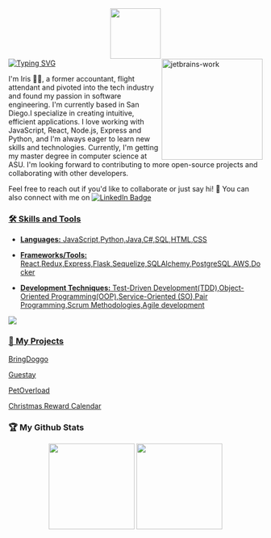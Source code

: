 <div id="header" align="center">
  <img src="https://media.giphy.com/media/lkmM9NBSGUbKde24c9/giphy.gif" width="100"/>

</div>
<a href="https://git.io/typing-svg"><img src="https://readme-typing-svg.herokuapp.com?font=Fira+Code&pause=1000&color=F764DB&width=435&lines=%F0%9F%91%8BHello+World%EF%BC%81;Welcome+Onboard+My+Github+Profile." alt="Typing SVG" /></a>

<img src="https://media.giphy.com/media/765ccrAiB0g9z6EApL/giphy.gif" alt="jetbrains-work" width="200"  align="right"/>

I'm Iris :woman_technologist:, a former accountant, flight attendant and pivoted into the tech industry and found my passion in software engineering. I'm currently based in San Diego.I specialize in creating intuitive, efficient applications. I love working with JavaScript, React, Node.js, Express and Python, and I'm always eager to learn new skills and technologies. Currently, I'm getting my master degree in computer science at ASU. I'm looking forward to contributing to more open-source projects and collaborating with other developers.

Feel free to reach out if you'd like to collaborate or just say hi! :wave: You can also connect with me on
<a href="https://www.linkedin.com/in/iris-wsy">
<img src="https://img.shields.io/badge/LinkedIn-blue?style=for-the-badge&logo=linkedin&logoColor=white" alt="LinkedIn Badge"/></span>

### :hammer_and_wrench: Skills and Tools

- **Languages:** JavaScript,Python,Java,C#,SQL,HTML,CSS

- **Frameworks/Tools:** React,Redux,Express,Flask,Sequelize,SQLAlchemy,PostgreSQL,AWS,Docker

- **Development Techniques:** Test-Driven Development(TDD),Object-Oriented Programming(OOP),Service-Oriented (SO),Pair Programming,Scrum Methodologies,Agile development

![](https://skillicons.dev/icons?perline=15&i=js,python,java,swift,ts,solidity,nodejs,express,flask,sqlite,postgresql,mysql,react,redux,sequelize,docker,github,git,stackoverflow,vscode,idea,html,css,bootstrap,md,regex,aws,linux,bash)

### :rocket: My Projects

[BringDoggo](https://github.com/Iris06-cs/BringDoggo)

[Guestay](https://github.com/Iris06-cs/Guestay-airbnb-clone)

[PetOverload](https://github.com/Iris06-cs/pet-overload)

[Christmas Reward Calendar](https://github.com/Iris06-cs/Mini_Holiday_Hackathon)

### :trophy: My Github Stats

<div align="center">
<span>  </span>

<img height="170px" src="https://github-readme-stats-rho-eight-61.vercel.app/api?username=Iris06-cs&show_icons=true&theme=cobalt" /><span> </span><img height="170px" src="https://github-readme-stats.vercel.app/api/top-langs/?username=Iris06-cs&layout=compact&theme=cobalt&size_weight=0.5&count_weight=0.5&langs_count=10" />
<span> </span>

</div>

<!-- <div align="center">
    <img  src="https://github-readme-streak-stats.herokuapp.com/?user=Iris06-cs&theme=panda&background=474E68" />
</div> -->
